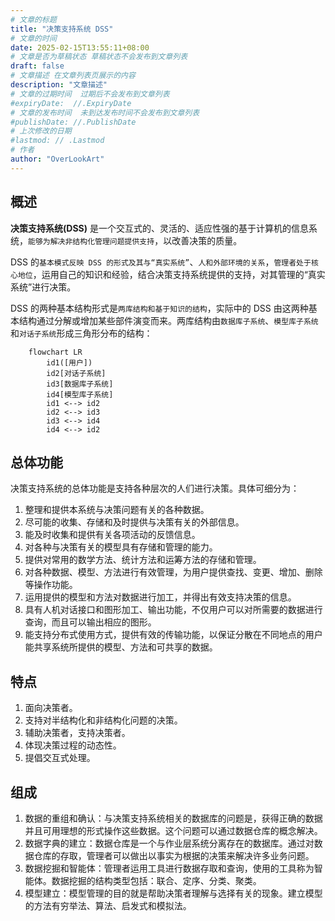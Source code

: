 ```yaml
---
# 文章的标题
title: "决策支持系统 DSS"
# 文章的时间
date: 2025-02-15T13:55:11+08:00
# 文章是否为草稿状态 草稿状态不会发布到文章列表
draft: false
# 文章描述 在文章列表页展示的内容
description: "文章描述"
# 文章的过期时间  过期后不会发布到文章列表
#expiryDate:  //.ExpiryDate
# 文章的发布时间  未到达发布时间不会发布到文章列表
#publishDate: //.PublishDate
# 上次修改的日期
#lastmod: // .Lastmod
# 作者
author: "OverLookArt"
---
```


## 概述

**决策支持系统(DSS)** 是一个交互式的、灵活的、适应性强的基于计算机的信息系统，`能够为解决非结构化管理问题提供支持`，以改善决策的质量。

DSS 的`基本模式反映 DSS 的形式及其与“真实系统”`、`人和外部环境的关系`，`管理者处于核心地位`，运用自己的知识和经验，结合决策支持系统提供的支持，对其管理的“真实系统”进行决策。

DSS 的两种基本结构形式是`两库结构和基于知识的结构`，实际中的 DSS 由这两种基本结构通过分解或增加某些部件演变而来。两库结构由`数据库子系统`、`模型库子系统`和`对话子系统`形成三角形分布的结构：

``` mermaid
    flowchart LR
        id1([用户])
        id2[对话子系统]
        id3[数据库子系统]
        id4[模型库子系统]
        id1 <--> id2
        id2 <--> id3
        id3 <--> id4
        id4 <--> id2
```

## 总体功能

决策支持系统的总体功能是支持各种层次的人们进行决策。具体可细分为：

1. 整理和提供本系统与决策问题有关的各种数据。
2. 尽可能的收集、存储和及时提供与决策有关的外部信息。
3. 能及时收集和提供有关各项活动的反馈信息。
4. 对各种与决策有关的模型具有存储和管理的能力。
5. 提供对常用的数学方法、统计方法和运筹方法的存储和管理。
6. 对各种数据、模型、方法进行有效管理，为用户提供查找、变更、增加、删除等操作功能。
7. 运用提供的模型和方法对数据进行加工，并得出有效支持决策的信息。
8. 具有人机对话接口和图形加工、输出功能，不仅用户可以对所需要的数据进行查询，而且可以输出相应的图形。
9. 能支持分布式使用方式，提供有效的传输功能，以保证分散在不同地点的用户能共享系统所提供的模型、方法和可共享的数据。

## 特点

1. 面向决策者。
2. 支持对半结构化和非结构化问题的决策。
3. 辅助决策者，支持决策者。
4. 体现决策过程的动态性。
5. 提倡交互式处理。

## 组成

1. 数据的重组和确认：与决策支持系统相关的数据库的问题是，获得正确的数据并且可用理想的形式操作这些数据。这个问题可以通过数据仓库的概念解决。
2. 数据字典的建立：数据仓库是一个与作业层系统分离存在的数据库。通过对数据仓库的存取，管理者可以做出以事实为根据的决策来解决许多业务问题。
3. 数据挖掘和智能体：管理者运用工具进行数据存取和查询，使用的工具称为智能体。数据挖掘的结构类型包括：联合、定序、分类、聚类。
4. 模型建立：模型管理的目的就是帮助决策者理解与选择有关的现象。建立模型的方法有穷举法、算法、启发式和模拟法。